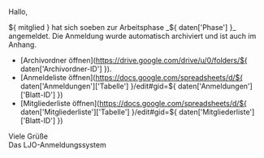 Hallo,
  
${ mitglied } hat sich soeben zur Arbeitsphase _${ daten['Phase'] }_ angemeldet.
Die Anmeldung wurde automatisch archiviert und ist auch im Anhang.

- [Archivordner öffnen](https://drive.google.com/drive/u/0/folders/${ daten['Archivordner-ID'] }).
- [Anmeldeliste öffnen](https://docs.google.com/spreadsheets/d/${ daten['Anmeldungen']['Tabelle'] }/edit#gid=${ daten['Anmeldungen']['Blatt-ID'] })
- [Mitgliederliste öffnen](https://docs.google.com/spreadsheets/d/${ daten['Mitgliederliste']['Tabelle'] }/edit#gid=${ daten['Mitgliederliste']['Blatt-ID'] })

Viele Grüße  
Das LJO-Anmeldungssystem
